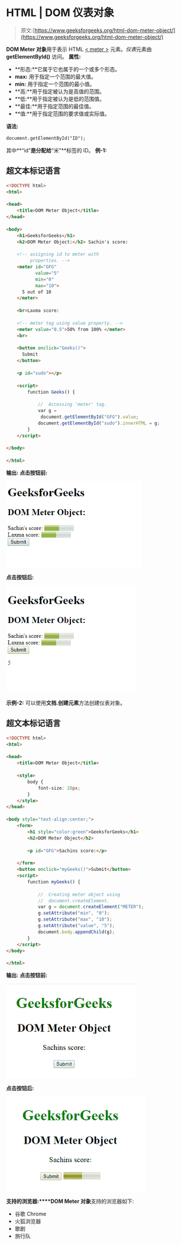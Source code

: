 # HTML | DOM 仪表对象

> 原文:[https://www.geeksforgeeks.org/html-dom-meter-object/](https://www.geeksforgeeks.org/html-dom-meter-object/)

**DOM Meter 对象**用于表示 HTML [< meter >](https://www.geeksforgeeks.org/html5-meter-tag/) 元素。*仪表*元素由 **getElementById()** 访问。
**属性:**

*   **形态:**它属于它也属于的一个或多个形态。
*   **max:** 用于指定一个范围的最大值。
*   **min:** 用于指定一个范围的最小值。
*   **高:**用于指定被认为是高值的范围。
*   **低:**用于指定被认为是低的范围值。
*   **最佳:**用于指定范围的最佳值。
*   **值:**用于指定范围的要求值或实际值。

**语法:**

```html
document.getElementById("ID");
```

其中**“id”**是分配给**“米”**标签的 ID。
**例-1:**

## 超文本标记语言

```html
<!DOCTYPE html>
<html>

<head>
    <title>DOM Meter Object</title>
</head>

<body>
    <h1>GeeksforGeeks</h1>
    <h2>DOM Meter Object:</h2> Sachin's score:

    <!-- assigning id to meter with
         properties. -->
    <meter id="GFG"
           value="5"
           min="0"
           max="10">
      5 out of 10
    </meter>

    <br>Laxma score:

    <!-- meter tag using value property. -->
    <meter value="0.5">50% from 100% </meter>
    <br>

    <button onclick="Geeks()">
      Submit
    </button>

    <p id="sudo"></p>

    <script>
        function Geeks() {

            //  Accessing 'meter' tag.
            var g =
             document.getElementById("GFG").value;
            document.getElementById("sudo").innerHTML = g;
        }
    </script>

</body>

</html>                                        
```

**输出:**
**点击按钮前:**

![](img/3c34e2ef6fcccbc1570564a1800992d8.png)

**点击按钮后:**

![](img/1f9d7dc94528959fa04277772b1b60da.png)

**示例-2:** 可以使用**文档.创建元素**方法创建仪表对象。

## 超文本标记语言

```html
<!DOCTYPE html>
<html>

<head>
    <title>DOM Meter Object</title>

    <style>
        body {
            font-size: 20px;
        }
    </style>
</head>

<body style="text-align:center;">
    <form>
        <h1 style="color:green">GeeksforGeeks</h1>
        <h2>DOM Meter Object</h2>

        <p id="GFG">Sachins score:</p>

    </form>
    <button onclick="myGeeks()">Submit</button>
    <script>
        function myGeeks() {

            //  Creating meter object using
            //  document.createElement.
            var g = document.createElement("METER");
            g.setAttribute("min", "0");
            g.setAttribute("max", "10");
            g.setAttribute("value", "5");
            document.body.appendChild(g);
        }
    </script>
</body>

</html>
```

**输出:**
**点击按钮前:**

![](img/d2bd427c0a01075f6197d6b586006ddf.png)

**点击按钮后:**

![](img/29c2885855815da583e2b58688ca3db8.png)

**支持的浏览器:****DOM Meter 对象**支持的浏览器如下:

*   谷歌 Chrome
*   火狐浏览器
*   歌剧
*   旅行队